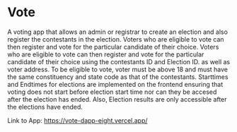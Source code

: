 
# Vote
A voting app that allows an admin or registrar to create an election and also register the contestants in the election.
Voters who are eligible to vote can then register and vote for the particular candidate of their choice.
Voters who are eligible to vote can then register and vote for the particular candidate of their choice using the contestants ID and Election ID. as well as voter address.
To be eligible to vote, voter must be above 18 and must have the same constituency and state code as that of the contestants.
Starttimes and Endtimes for elections are implemented on the frontend ensuring that voting does not start before election start time nor can they be accesed after the election has ended. Also, Election results are only accessible after the elections have ended.

Link to App: https://vote-dapp-eight.vercel.app/
